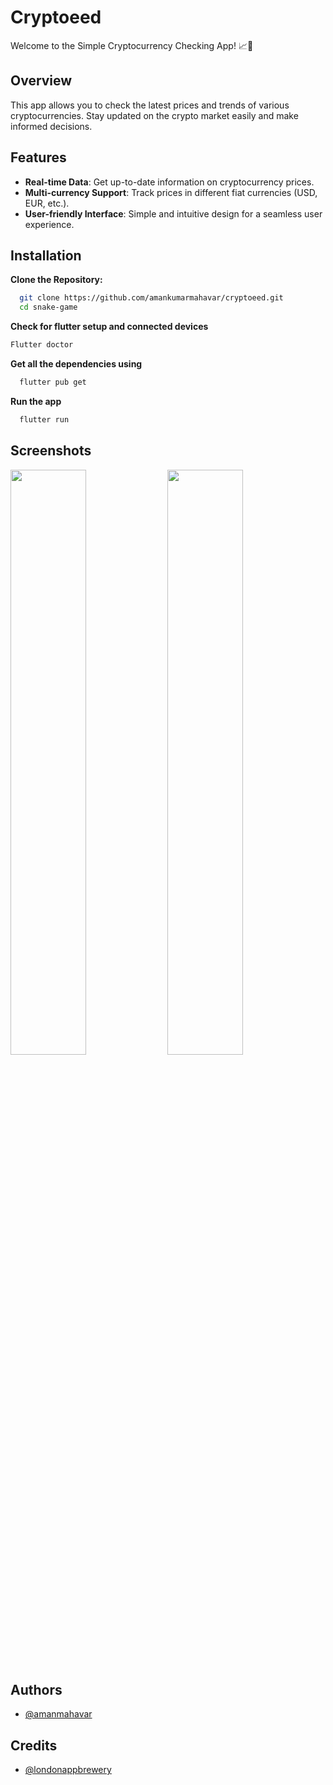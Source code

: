 # Cryptoeed

Welcome to the Simple Cryptocurrency Checking App! 📈🚀

## Overview

This app allows you to check the latest prices and trends of various cryptocurrencies. Stay updated on the crypto market easily and make informed decisions.

## Features

- **Real-time Data**: Get up-to-date information on cryptocurrency prices.
- **Multi-currency Support**: Track prices in different fiat currencies (USD, EUR, etc.).
- **User-friendly Interface**: Simple and intuitive design for a seamless user experience.


## Installation

**Clone the Repository:**

```bash
  git clone https://github.com/amankumarmahavar/cryptoeed.git
  cd snake-game
```
    
**Check for flutter setup and connected devices**
  ```bash
  Flutter doctor
```  

**Get all the dependencies using**
```bash
  flutter pub get
```

**Run the app**
```bash
  flutter run
```
## Screenshots
<img src="https://github.com/amankumarmahavar/snake/blob/main/ss/cryptoeed1.jpg" width="49%"/> <img src="https://github.com/amankumarmahavar/snake/blob/main/ss/cryptoeed2.jpg" width="49%"/> 

## Authors

- [@amanmahavar](https://github.com/amankumarmahavar)


## Credits 

- [@londonappbrewery](https://github.com/londonappbreweryr)
